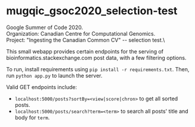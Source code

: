 # mugqic_gsoc2020_selection-test
Google Summer of Code 2020.\
Organization: Canadian Centre for Computational Genomics.\
Project: "Ingesting the Canadian Common CV" -- selection test.\

This small webapp provides certain endpoints for the serving of bioinformatics.stackexchange.com post data, with a few filtering options.

To run, install requirements using 
`pip install -r requirements.txt`.
Then, run
`python app.py`
to launch the server.

Valid GET endpoints include:
- `localhost:5000/posts?sortBy=<view|score|chron>` to get all sorted posts.
- `localhost:5000/posts/search?term=<term>` to search all posts' title and body for `term`.
